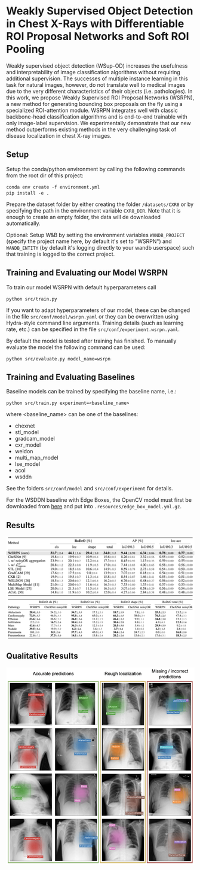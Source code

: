 # Weakly Supervised Object Detection in Chest X-Rays with Differentiable ROI Proposal Networks and Soft ROI Pooling
Weakly supervised object detection (WSup-OD) increases
the usefulness and interpretability of image classification
algorithms without requiring additional supervision.
The successes of multiple instance learning in this task for
natural images, however, do not translate well to medical
images due to the very different characteristics of their objects
(i.e. pathologies). In this work, we propose Weakly Supervised
ROI Proposal Networks (WSRPN), a new method
for generating bounding box proposals on the fly using a
specialized ROI-attention module. WSRPN integrates well
with classic backbone-head classification algorithms and
is end-to-end trainable with only image-label supervision.
We experimentally demonstrate that our new method outperforms
existing methods in the very challenging task of
disease localization in chest X-ray images.

## Setup
Setup the conda/python environment by calling the following commands from the root dir of this project:
    

    conda env create -f environment.yml 
    pip install -e .


Prepare the dataset folder by either creating the folder `/datasets/CXR8` or by specifying the path in the environment variable `CXR8_DIR`. Note that it is enough to create an empty folder, the data will de downloaded automatically.


Optional: Setup W&B by setting the environment variables `WANDB_PROJECT` (specify the project name here, by default it's set to "WSRPN") and `WANDB_ENTITY` (by default it's logging directly to your wandb userspace) such that training is logged to the correct project.


## Training and Evaluating our Model WSRPN
To train our model WSRPN with default hyperparameters call

    python src/train.py

If you want to adapt hyperparameters of our model, these can be changed in the file `src/conf/model/wsrpn.yaml` or they can be overwritten using Hydra-style command line arguments. Training details (such as learning rate, etc.) can be specified in the file `src/conf/experiment.wsrpn.yaml`.

By default the model is tested after training has finished.
To manually evaluate the model the following command can be used:

    python src/evaluate.py model_name=wsrpn

## Training and Evaluating Baselines
Baseline models can be trained by specifying the baseline name, i.e.:

    python src/train.py experiment=<baseline_name>

where <baseline_name> can be one of the baselines:
- chexnet
- stl_model
- gradcam_model
- cxr_model
- weldon
- multi_map_model
- lse_model
- acol
- wsddn

See the folders `src/conf/model` and `src/conf/experiment` for details. 

For the WSDDN baseline with Edge Boxes, the OpenCV model must first be downloaded from [here](https://github.com/opencv/opencv_extra/blob/master/testdata/cv/ximgproc/model.yml.gz) and put into `.resources/edge_box_model.yml.gz`.

## Results
![Results](results/main_results.png)
![Results per pathology](results/class_results.png)

## Qualitative Results
![Results per pathology](results/predictions.png)